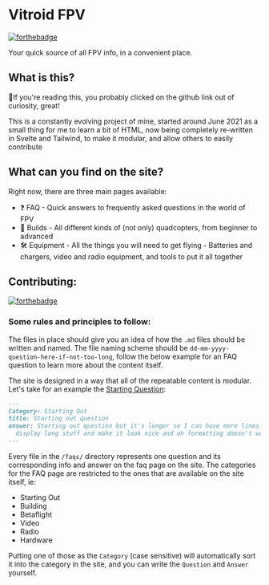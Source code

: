 # Vitroid FPV
[![forthebadge](https://forthebadge.com/images/badges/it-works-why.svg)](https://vitroidfpv.com)

Your quick source of all FPV info, in a convenient place.

## What is this?

🔎If you're reading this, you probably clicked on the github link out of curiosity, great!

This is a constantly evolving project of mine, started around June 2021 as a small thing for me to learn a bit of HTML, now being completely re-written in Svelte and Tailwind, to make it modular, and allow others to easily contribute

## What can you find on the site?

Right now, there are three main pages available:
- ❓ FAQ - Quick answers to frequently asked questions in the world of FPV
- 🔧 Builds - All different kinds of (not only) quadcopters, from beginner to advanced
- 🛠️ Equipment - All the things you will need to get flying - Batteries and chargers, video and radio equipment, and tools to put it all together

## Contributing:
[![forthebadge](https://forthebadge.com/images/badges/contains-tasty-spaghetti-code.svg)](https://forthebadge.com)

### Some rules and principles to follow:
The files in place should give you an idea of how the `.md` files should be written and named. The file naming scheme should be `dd-mm-yyyy-question-here-if-not-too-long`, follow the below example for an FAQ question to learn more about the content itself. 

The site is designed in a way that all of the repeatable content is modular. Let's take for an example the [Starting Question](https://github.com/VitroidFPV/VitroidFPV/blob/svelte/faqs/13-04-2022-starting-out-question.md?plain=1):

```markdown
---
Category: Starting Out
title: Starting out question
answer: Starting out question but it's longer so I can have more lines so I can
  display long stuff and make it look nice and oh formatting doesn't work
---
```
Every file in the `/faqs/` directory represents one question and its corresponding info and answer on the faq page on the site. The categories for the FAQ page are restricted to the ones that are available on the site itself, ie:
- Starting Out
- Building
- Betaflight
- Video
- Radio
- Hardware

Putting one of those as the `Category` (case sensitive) will automatically sort it into the category in the site, and you can write the `Question` and `Answer` yourself.
